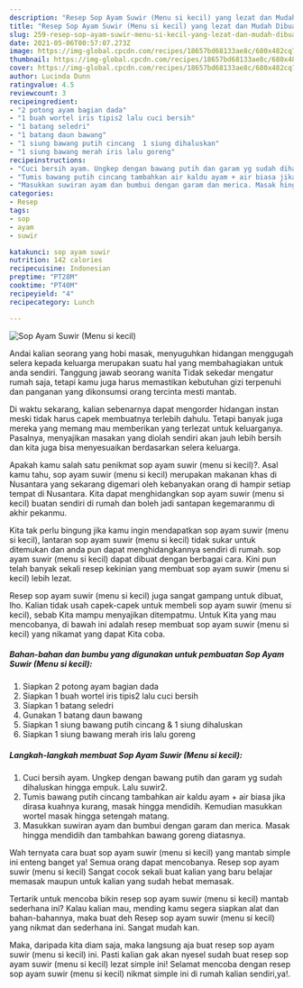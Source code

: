 ```yaml
---
description: "Resep Sop Ayam Suwir (Menu si kecil) yang lezat dan Mudah Dibuat"
title: "Resep Sop Ayam Suwir (Menu si kecil) yang lezat dan Mudah Dibuat"
slug: 259-resep-sop-ayam-suwir-menu-si-kecil-yang-lezat-dan-mudah-dibuat
date: 2021-05-06T00:57:07.273Z
image: https://img-global.cpcdn.com/recipes/18657bd68133ae8c/680x482cq70/sop-ayam-suwir-menu-si-kecil-foto-resep-utama.jpg
thumbnail: https://img-global.cpcdn.com/recipes/18657bd68133ae8c/680x482cq70/sop-ayam-suwir-menu-si-kecil-foto-resep-utama.jpg
cover: https://img-global.cpcdn.com/recipes/18657bd68133ae8c/680x482cq70/sop-ayam-suwir-menu-si-kecil-foto-resep-utama.jpg
author: Lucinda Dunn
ratingvalue: 4.5
reviewcount: 3
recipeingredient:
- "2 potong ayam bagian dada"
- "1 buah wortel iris tipis2 lalu cuci bersih"
- "1 batang seledri"
- "1 batang daun bawang"
- "1 siung bawang putih cincang  1 siung dihaluskan"
- "1 siung bawang merah iris lalu goreng"
recipeinstructions:
- "Cuci bersih ayam. Ungkep dengan bawang putih dan garam yg sudah dihaluskan hingga empuk. Lalu suwir2."
- "Tumis bawang putih cincang tambahkan air kaldu ayam + air biasa jika dirasa kuahnya kurang, masak hingga mendidih. Kemudian masukkan wortel masak hingga setengah matang."
- "Masukkan suwiran ayam dan bumbui dengan garam dan merica. Masak hingga mendidih dan tambahkan bawang goreng diatasnya."
categories:
- Resep
tags:
- sop
- ayam
- suwir

katakunci: sop ayam suwir 
nutrition: 142 calories
recipecuisine: Indonesian
preptime: "PT28M"
cooktime: "PT40M"
recipeyield: "4"
recipecategory: Lunch

---
```



![Sop Ayam Suwir (Menu si kecil)](https://img-global.cpcdn.com/recipes/18657bd68133ae8c/680x482cq70/sop-ayam-suwir-menu-si-kecil-foto-resep-utama.jpg)

Andai kalian seorang yang hobi masak, menyuguhkan hidangan menggugah selera kepada keluarga merupakan suatu hal yang membahagiakan untuk anda sendiri. Tanggung jawab seorang  wanita Tidak sekedar mengatur rumah saja, tetapi kamu juga harus memastikan kebutuhan gizi terpenuhi dan panganan yang dikonsumsi orang tercinta mesti mantab.

Di waktu  sekarang, kalian sebenarnya dapat mengorder hidangan instan meski tidak harus capek membuatnya terlebih dahulu. Tetapi banyak juga mereka yang memang mau memberikan yang terlezat untuk keluarganya. Pasalnya, menyajikan masakan yang diolah sendiri akan jauh lebih bersih dan kita juga bisa menyesuaikan berdasarkan selera keluarga. 



Apakah kamu salah satu penikmat sop ayam suwir (menu si kecil)?. Asal kamu tahu, sop ayam suwir (menu si kecil) merupakan makanan khas di Nusantara yang sekarang digemari oleh kebanyakan orang di hampir setiap tempat di Nusantara. Kita dapat menghidangkan sop ayam suwir (menu si kecil) buatan sendiri di rumah dan boleh jadi santapan kegemaranmu di akhir pekanmu.

Kita tak perlu bingung jika kamu ingin mendapatkan sop ayam suwir (menu si kecil), lantaran sop ayam suwir (menu si kecil) tidak sukar untuk ditemukan dan anda pun dapat menghidangkannya sendiri di rumah. sop ayam suwir (menu si kecil) dapat dibuat dengan berbagai cara. Kini pun telah banyak sekali resep kekinian yang membuat sop ayam suwir (menu si kecil) lebih lezat.

Resep sop ayam suwir (menu si kecil) juga sangat gampang untuk dibuat, lho. Kalian tidak usah capek-capek untuk membeli sop ayam suwir (menu si kecil), sebab Kita mampu menyajikan ditempatmu. Untuk Kita yang mau mencobanya, di bawah ini adalah resep membuat sop ayam suwir (menu si kecil) yang nikamat yang dapat Kita coba.

<!--inarticleads1-->

##### Bahan-bahan dan bumbu yang digunakan untuk pembuatan Sop Ayam Suwir (Menu si kecil):

1. Siapkan 2 potong ayam bagian dada
1. Siapkan 1 buah wortel iris tipis2 lalu cuci bersih
1. Siapkan 1 batang seledri
1. Gunakan 1 batang daun bawang
1. Siapkan 1 siung bawang putih cincang &amp; 1 siung dihaluskan
1. Siapkan 1 siung bawang merah iris lalu goreng




<!--inarticleads2-->

##### Langkah-langkah membuat Sop Ayam Suwir (Menu si kecil):

1. Cuci bersih ayam. Ungkep dengan bawang putih dan garam yg sudah dihaluskan hingga empuk. Lalu suwir2.
1. Tumis bawang putih cincang tambahkan air kaldu ayam + air biasa jika dirasa kuahnya kurang, masak hingga mendidih. Kemudian masukkan wortel masak hingga setengah matang.
1. Masukkan suwiran ayam dan bumbui dengan garam dan merica. Masak hingga mendidih dan tambahkan bawang goreng diatasnya.




Wah ternyata cara buat sop ayam suwir (menu si kecil) yang mantab simple ini enteng banget ya! Semua orang dapat mencobanya. Resep sop ayam suwir (menu si kecil) Sangat cocok sekali buat kalian yang baru belajar memasak maupun untuk kalian yang sudah hebat memasak.

Tertarik untuk mencoba bikin resep sop ayam suwir (menu si kecil) mantab sederhana ini? Kalau kalian mau, mending kamu segera siapkan alat dan bahan-bahannya, maka buat deh Resep sop ayam suwir (menu si kecil) yang nikmat dan sederhana ini. Sangat mudah kan. 

Maka, daripada kita diam saja, maka langsung aja buat resep sop ayam suwir (menu si kecil) ini. Pasti kalian gak akan nyesel sudah buat resep sop ayam suwir (menu si kecil) lezat simple ini! Selamat mencoba dengan resep sop ayam suwir (menu si kecil) nikmat simple ini di rumah kalian sendiri,ya!.

